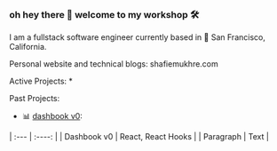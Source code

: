 ### oh hey there 👋 welcome to my workshop 🛠️

I am a fullstack software engineer currently based in 🌁 San Francisco, California.

Personal website and technical blogs: shafiemukhre.com

Active Projects:
* 

Past Projects:
* 📊 [dashbook v0](https://github.com/shafiemukhre/dashbook-archived):

| :---        |    :----:   |
| Dashbook v0     | React, React Hooks      |
| Paragraph   | Text        |

<!--
**shafiemukhre/shafiemukhre** is a ✨ _special_ ✨ repository because its `README.md` (this file) appears on your GitHub profile.

Here are some ideas to get you started:

- 🔭 I’m currently working on ...
- 🌱 I’m currently learning ...
- 👯 I’m looking to collaborate on ...
- 🤔 I’m looking for help with ...
- 💬 Ask me about ...
- 📫 How to reach me: ...
- 😄 Pronouns: ...
- ⚡ Fun fact: ...
-->

